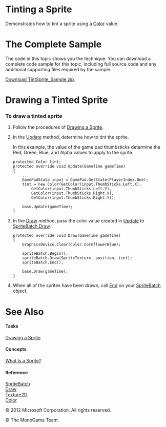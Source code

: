 

# Tinting a Sprite

Demonstrates how to tint a sprite using a [Color](xref:MXF.Color) value.

# The Complete Sample

The code in this topic shows you the technique. You can download a complete code sample for this topic, including full source code and any additional supporting files required by the sample.

[Download TintSprite_Sample.zip](http://go.microsoft.com/fwlink/?LinkId=258737).

# Drawing a Tinted Sprite

### To draw a tinted sprite

1.  Follow the procedures of [Drawing a Sprite](2DGraphicsHowTo_Draw_Sprite.md).
2.  In the [Update](xref:Microsoft.Xna.Framework.Game.Update) method, determine how to tint the sprite.
    
    In this example, the value of the game pad thumbsticks determine the Red, Green, Blue, and Alpha values to apply to the sprite.
    
    ```
    protected Color tint;
    protected override void Update(GameTime gameTime)
    {
        ...
        GamePadState input = GamePad.GetState(PlayerIndex.One);
        tint = new Color(GetColor(input.ThumbSticks.Left.X),
            GetColor(input.ThumbSticks.Left.Y),
            GetColor(input.ThumbSticks.Right.X),
            GetColor(input.ThumbSticks.Right.Y));
    
        base.Update(gameTime);
    }
    ```
    
3.  In the [Draw](xref:Microsoft.Xna.Framework.Game.Draw) method, pass the color value created in [Update](xref:Microsoft.Xna.Framework.Game.Update) to [SpriteBatch.Draw](xref:Microsoft.Xna.Framework.Graphics.SpriteBatch.Draw).
    
    ```
    protected override void Draw(GameTime gameTime)
    {
        GraphicsDevice.Clear(Color.CornflowerBlue);
    
        spriteBatch.Begin();
        spriteBatch.Draw(SpriteTexture, position, tint);
        spriteBatch.End();
    
        base.Draw(gameTime);
    }
    ```
    
4.  When all of the sprites have been drawn, call [End](xref:Microsoft.Xna.Framework.Graphics.SpriteBatch.End) on your [SpriteBatch](xref:Microsoft.Xna.Framework.Graphics.SpriteBatch) object.
    

# See Also

#### Tasks

[Drawing a Sprite](2DGraphicsHowTo_Draw_Sprite.md)  

#### Concepts

[What Is a Sprite?](Sprite_Overview.md)  

#### Reference

[SpriteBatch](xref:Microsoft.Xna.Framework.Graphics.SpriteBatch)  
[Draw](xref:Microsoft.Xna.Framework.Graphics.SpriteBatch.Draw)  
[Texture2D](xref:Microsoft.Xna.Framework.Graphics.Texture2D)  
[Color](xref:MXF.Color)  

© 2012 Microsoft Corporation. All rights reserved.  

© The MonoGame Team.
